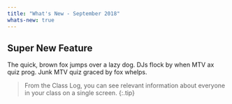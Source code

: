 ```yaml
---
title: "What's New - September 2018"
whats-new: true
---
```


## Super New Feature

The quick, brown fox jumps over a lazy dog. DJs flock by when MTV ax quiz prog. Junk MTV quiz graced by fox whelps.
<br>

> From the Class Log, you can see relevant information about everyone in your class on a single screen.
{:.tip}
